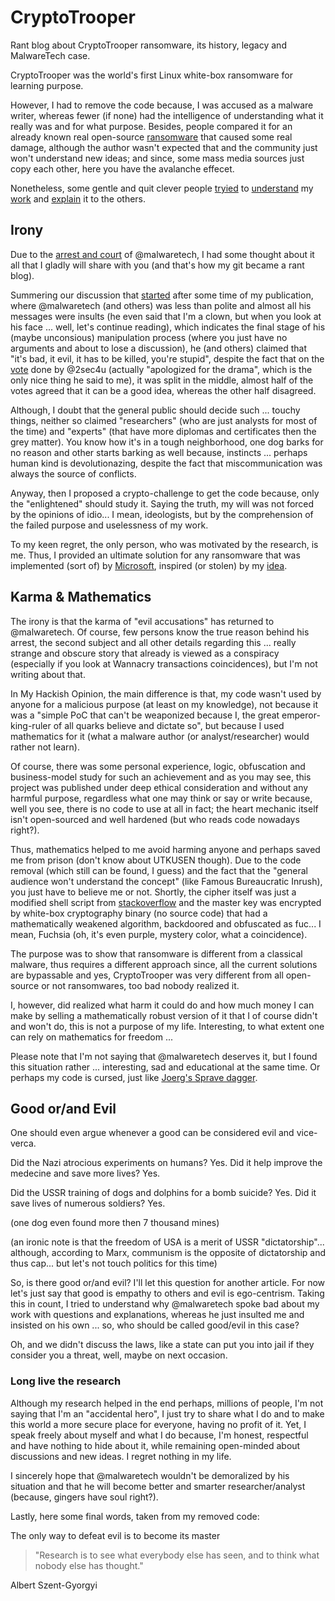 # CryptoTrooper

Rant blog about CryptoTrooper ransomware, its history, legacy and MalwareTech case.

CryptoTrooper was the world's first Linux white-box ransomware for learning purpose.

However, I had to remove the code because, I was accused as a malware writer, whereas fewer (if none) had the intelligence of understanding what it really was and for what purpose. Besides, people compared it for an already known real open-source [ransomware](https://www.utkusen.com/en/press.html) that caused some real damage, although the author wasn't expected that and the community just won't understand new ideas; and since, some mass media sources just copy each other, here you have the avalanche effecet.

Nonetheless, some gentle and quit clever people [tryied](http://www.hackplayers.com/2016/09/cryptotrooper-el-primer-ransomware-linux.html) to [understand](http://news.softpedia.com/news/new-open-source-linux-ransomware-shows-infosec-community-divide-508669.shtml) my [work](https://www.tripwire.com/state-of-security/security-data-protection/cyber-security/september-2016-the-month-in-ransomware) and [explain](https://www.gdatasoftware.com/blog/2016/11/29289-it-s-educational-on-the-no-1-argument-for-open-source-ransomware) it to the others.

## Irony

Due to the [arrest and court](https://www.wired.com/story/marcus-hutchins-arrest) of @malwaretech, I had some thought about it all that I gladly will share with you (and that's how my git became a rant blog).

Summering our discussion that [started](https://twitter.com/MalwareTechBlog/status/779779532417097728) after some time of my publication, where @malwaretech (and others) was less than polite and almost all his messages were insults (he even said that I'm a clown, but when you look at his face ... well, let's continue reading), which indicates the final stage of his (maybe unconsious) manipulation process (where you just have no arguments and about to lose a discussion), he (and others) claimed that "it's bad, it evil, it has to be killed, you're stupid", despite the fact that on the [vote](https://twitter.com/2sec4u/status/780090124617023489) done by @2sec4u (actually "apologized for the drama", which is the only nice thing he said to me), it was split in the middle, almost half of the votes agreed that it can be a good idea, whereas the other half disagreed.

Although, I doubt that the general public should decide such ... touchy things, neither so claimed "researchers" (who are just analysts for most of the time) and "experts" (that have more diplomas and certificates then the grey matter). You know how it's in a tough neighborhood, one dog barks for no reason and other starts barking as well because, instincts ... perhaps human kind is devolutionazing, despite the fact that miscommunication was always the source of conflicts.

Anyway, then I proposed a crypto-challenge to get the code because, only the "enlightened" should study it. Saying the truth, my will was not forced by the opinions of idio... I mean, ideologists, but by the comprehension of the failed purpose and uselessness of my work.

To my keen regret, the only person, who was motivated by the research, is me. Thus, I provided an ultimate solution for any ransomware that was implemented (sort of) by [Microsoft](https://blogs.windows.com/windowsexperience/2017/06/28/announcing-windows-10-insider-preview-build-16232-pc-build-15228-mobile/#TlHAgIupDRW4q33I.97), inspired (or stolen) by my [idea](https://twitter.com/cryptolok/status/842912908946407426).

## Karma & Mathematics

The irony is that the karma of "evil accusations" has returned to @malwaretech. Of course, few persons know the true reason behind his arrest, the second subject and all other details regarding this ... really strange and obscure story that already is viewed as a conspiracy (especially if you look at Wannacry transactions coincidences), but I'm not writing about that.

In My Hackish Opinion, the main difference is that, my code wasn't used by anyone for a malicious purpose (at least on my knowledge), not because it was a "simple PoC that can't be weaponized because I, the great emperor-king-ruler of all quarks believe and dictate so", but because I used mathematics for it (what a malware author (or analyst/researcher) would rather not learn).

Of course, there was some personal experience, logic, obfuscation and business-model study for such an achievement and as you may see, this project was published under deep ethical consideration and without any harmful purpose, regardless what one may think or say or write because, well you see, there is no code to use at all in fact; the heart mechanic itself isn't open-sourced and well hardened (but who reads code nowadays right?).

Thus, mathematics helped to me avoid harming anyone and perhaps saved me from prison (don't know about UTKUSEN though). Due to the code removal (which still can be found, I guess) and the fact that the "general audience won't understand the concept" (like Famous Bureaucratic Inrush), you just have to believe me or not. Shortly, the cipher itself was just a modified shell script from [stackoverflow](https://stackoverflow.com/questions/18107276/encrypting-multiple-files-in-bash-script) and the master key was encrypted by white-box cryptography binary (no source code) that had a mathematically weakened algorithm, backdoored and obfuscated as fuc... I mean, Fuchsia (oh, it's even purple, mystery color, what a coincidence).

The purpose was to show that ransomware is different from a classical malware, thus requires a different approach since, all the current solutions are bypassable and yes, CryptoTrooper was very different from all open-source or not ransomwares, too bad nobody realized it.

I, however, did realized what harm it could do and how much money I can make by selling a mathematically robust version of it that I of course didn't and won't do, this is not a purpose of my life. Interesting, to what extent one can rely on mathematics for freedom ...

Please note that I'm not saying that @malwaretech deserves it, but I found this situation rather ... interesting, sad and educational at the same time. Or perhaps my code is cursed, just like [Joerg's Sprave dagger](https://www.youtube.com/watch?v=dKGogic643Y).

## Good or/and Evil

One should even argue whenever a good can be considered evil and vice-verca.

Did the Nazi atrocious experiments on humans? Yes. Did it help improve the medecine and save more lives? Yes.

Did the USSR training of dogs and dolphins for a bomb suicide? Yes. Did it save lives of numerous soldiers? Yes.

(one dog even found more then 7 thousand mines)

(an ironic note is that the freedom of USA is a merit of USSR "dictatorship"... although, according to Marx, communism is the opposite of dictatorship and thus cap... but let's not touch politics for this time)

So, is there good or/and evil? I'll let this question for another article. For now let's just say that good is empathy to others and evil is ego-centrism. Taking this in count, I tried to understand why @malwaretech spoke bad about my work with questions and explanations, whereas he just insulted me and insisted on his own ... so, who should be called good/evil in this case?

Oh, and we didn't discuss the laws, like a state can put you into jail if they consider you a threat, well, maybe on next occasion.

### Long live the research

Although my research helped in the end perhaps, millions of people, I'm not saying that I'm an "accidental hero", I just try to share what I do and to make this world a more secure place for everyone, having no profit of it. Yet, I speak freely about myself and what I do because, I'm honest, respectful and have nothing to hide about it, while remaining open-minded about discussions and new ideas. I regret nothing in my life.

I sincerely hope that @malwaretech wouldn't be demoralized by his situation and that he will become better and smarter researcher/analyst (because, gingers have soul right?).

Lastly, here some final words, taken from my removed code:

The only way to defeat evil is to become its master

> "Research is to see what everybody else has seen, and to think what nobody else has thought."

Albert Szent-Gyorgyi
